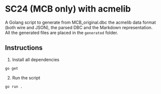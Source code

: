 # SC24 (MCB only) with acmelib
A Golang script to generate from MCB_original.dbc the acmelib data format (both wire and JSON), the parsed DBC and the Markdown representation.
All the generated files are placed in the `generated` folder.

## Instructions
1. Install all dependencies
```sh
go get
```
2. Run the script
```sh
go run .
```
